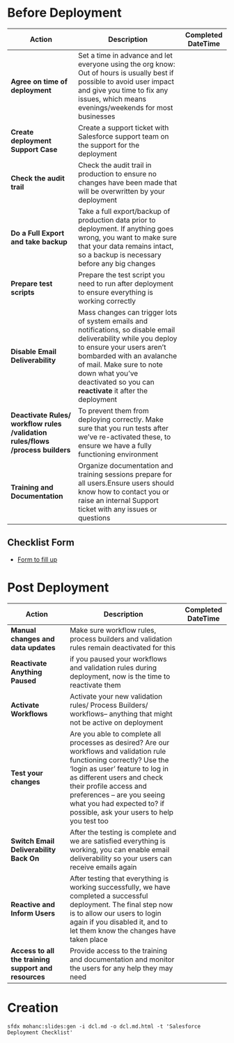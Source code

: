 # Before Deployment


Action|Description|Completed DateTime|
---|---|---|
**Agree on time of deployment**|Set a time in advance and let everyone using the org know:  Out of hours is usually best if possible to avoid user impact and give you time to fix any issues, which means evenings/weekends for most businesses|
**Create deployment Support Case**|Create a support ticket with Salesforce support team on the support for the deployment|
**Check the audit trail**|Check the audit trail in production to ensure no changes have been made that will be overwritten by your deployment|
**Do a Full Export and take backup**|Take a full export/backup of production data prior to deployment. If anything goes wrong, you want to make sure that your data remains intact, so a backup is necessary before any big changes|
**Prepare test scripts**|Prepare the test script you need to run after deployment to ensure everything is working correctly|
**Disable Email Deliverability**|Mass changes can trigger lots of system emails and notifications, so disable email deliverability while you deploy to ensure your users aren’t bombarded with an avalanche of mail. Make sure to note down what you’ve deactivated so you can **reactivate** it after the deployment| 
**Deactivate Rules/ workflow rules /validation rules/flows /process builders**|To prevent them from deploying correctly. Make sure that you run tests after we’ve re-activated these, to ensure we have a fully functioning environment|
**Training and Documentation**|Organize documentation and training sessions prepare for all users.Ensure users should know how to contact you or raise an internal Support ticket with any issues or questions|





 
## Checklist Form

- [Form to fill up](https://mohan-chinnappan-n.github.io/sfdc/deploy-checklist.html#/1)

# Post Deployment
Action|Description|Completed DateTime|
---|---|---|
**Manual changes and data updates**|Make sure workflow rules, process builders and validation rules remain deactivated for this|
**Reactivate Anything Paused**|if you paused your workflows and validation rules during deployment, now is the time to reactivate them|
**Activate Workflows**|Activate your new validation rules/ Process Builders/ workflows– anything that might not be active on deployment|
**Test your changes**|Are you able to complete all processes as desired? Are our workflows and validation rule functioning correctly? Use the ‘login as user’ feature to log in as different users and check their profile access and preferences – are you seeing what you had expected to? if possible, ask your users to help you test too|
**Switch Email Deliverability Back On**|After the testing is complete and we are satisfied everything is working, you can enable email deliverability so your users can receive emails again|
**Reactive and Inform Users**|After testing that everything is working successfully, we have completed a successful deployment. The final step now is to allow our users to login again if you disabled it, and to let them know the changes have taken place|
**Access to all the training support and resources**|Provide access to the training and documentation and monitor the users for any help they may need|







# Creation

```
sfdx mohanc:slides:gen -i dcl.md -o dcl.md.html -t 'Salesforce Deployment Checklist'

```
